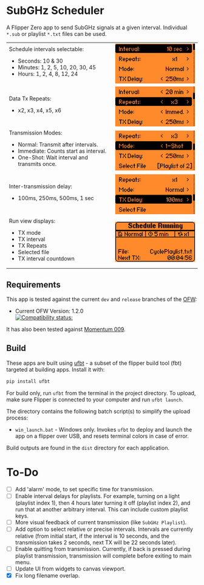 # SubGHz Scheduler

A Flipper Zero app to send SubGHz signals at a given interval. Individual `*.sub` or playlist `*.txt` files can be used. 


<table style="border:0px">
  <tr style="border:0px">
    <td style="border:0px" width="25%" align="left">
    Schedule intervals selectable: <br>
     <ul>
       <li>Seconds: 10 & 30</li>
       <li>Minutes: 1, 2, 5, 10, 20, 30, 45</li>
       <li>Hours: 1, 2, 4, 8, 12, 24</li>
     </ul>
    </td>
    <td style="border:0px" width="20%"><img src="./screenshots/v2/10s_x1_tx250_norm.png" width="100%"></td>
  </tr>
 <tr style="border:0px">
  <td style="border:0px" width="25%" align="left">
    Data Tx Repeats:<br>
  <ul>
  <li>x2, x3, x4, x5, x6</li>
  </ul>
  </td>
  <td style="border:0px" width="20%"><img src="./screenshots/v2/20min_x3_tx250_immed.png" width="100%"></td>
<tr style="border:0px">
  <td style="border:0px" width="25%" align="left">
    Transmission Modes:<br>
  <ul>
  <li>Normal: Transmit after intervals.</li>
  <li>Immediate: Counts start as interval.</li>
  <li>One-Shot: Wait interval and transmits once.</li>
  </ul>
  </td>
  <td style="border:0px" width="20%"><img src="./screenshots/v2/x3_tx250_oneshot.png" width="100%"></td>
 </tr>
<tr style="border:0px">
  <td style="border:0px" width="25%" align="left">
   Inter-transmission delay:<br>
   <ul>
    <li>100ms, 250ms, 500ms, 1 sec</li>
   </ul>
  </td>
   <td style="border:0px" width="20%"><img src="./screenshots/v2/x1_tx100_select.png" width="100%"></td>
  </tr>
  <tr style="border:0px">
  <td style="border:0px" width="25%" align="left">
   Run view displays:
    <ul>
      <li>TX mode</li>
      <li>TX interval</li>
      <li>TX Repeats</li>
      <li>Selected file</li>
      <li>TX interval countdown</li>
    </ul>
  </td>
   <td style="border:0px" width="20%"><img src="./screenshots/v2/a_run_view.png" width="100%"></td>
  </tr>
</table>


## Requirements

This app is tested against the current `dev` and `release` branches of the [OFW](https://github.com/flipperdevices/flipperzero-firmware):

* Current OFW Version: 1.2.0
<br>[![Compatibility status:](https://github.com/shalebridge/flipper-subghz-scheduler/actions/workflows/build.yml/badge.svg)](https://github.com/shalebridge/flipper-subghz-scheduler/actions/workflows/build.yml)

It has also been tested against [Momentum 009](https://github.com/Next-Flip/Momentum-Firmware/releases/tag/mntm-009).

## Build

These apps are built using [ufbt](https://pypi.org/project/ufbt/) - a subset of the flipper build tool (fbt) targeted at building apps. Install it with:

```bash
pip install ufbt
```

For build only, run `ufbt` from the terminal in the project directory. To upload, make sure Flipper is connected to your computer and run `ufbt launch`.

The directory contains the following batch script(s) to simplify the upload process:
* `win_launch.bat` - Windows only. Invokes `ufbt` to deploy and launch the app on a flipper over USB, and resets terminal colors in case of error.

Build outputs are found in the `dist` directory for each application.


# To-Do
- [ ] Add 'alarm' mode, to set specific time for transmission.
- [ ] Enable interval delays for playlists. For example, turning on a light (playlist index 1), then 4 hours later turning it off (playlist index 2), and run that at another arbitrary interval. This can include custom playlist keys.
- [ ] More visual feedback of current transmission (like `SubGHz Playlist`).
- [ ] Add option to select relative or precise intervals. Intervals are currently relative (from initial start, if the interval is 10 seconds, and the transmission takes 2 seconds, next TX will be 22 seconds later).
- [ ] Enable quitting from transmission. Currently, if back is pressed during playlist transmission, transmission will complete before exiting to main menu.
- [ ] Update UI from widgets to canvas viewport.
- [x] Fix long filename overlap.
